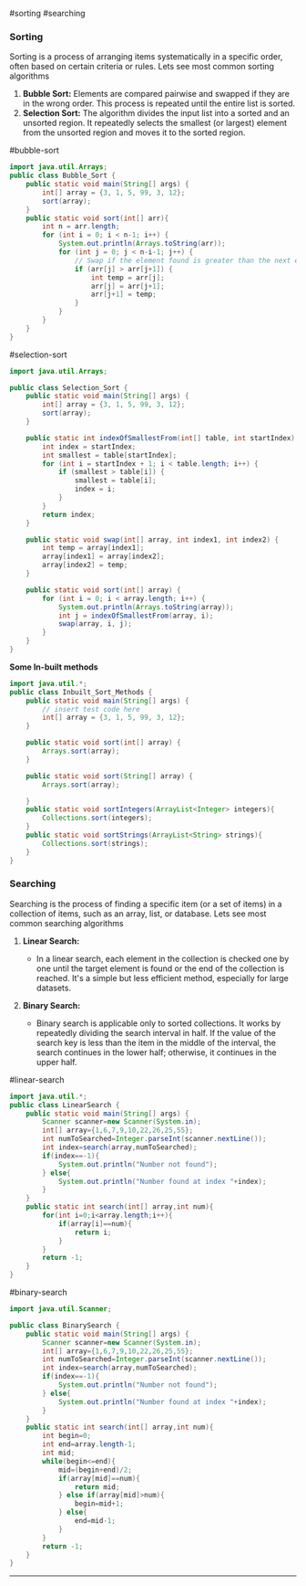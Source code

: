 #sorting #searching
### Sorting
Sorting is a process of arranging items systematically in a specific order, often based on certain criteria or rules.
Lets see most common sorting algorithms
1. **Bubble Sort:** Elements are compared pairwise and swapped if they are in the wrong order. This process is repeated until the entire list is sorted.
2. **Selection Sort:** The algorithm divides the input list into a sorted and an unsorted region. It repeatedly selects the smallest (or largest) element from the unsorted region and moves it to the sorted region.

#bubble-sort
```java
import java.util.Arrays;
public class Bubble_Sort {
    public static void main(String[] args) {
        int[] array = {3, 1, 5, 99, 3, 12};
        sort(array);
    }
    public static void sort(int[] arr){
        int n = arr.length;
        for (int i = 0; i < n-1; i++) {
            System.out.println(Arrays.toString(arr));
            for (int j = 0; j < n-i-1; j++) {
                // Swap if the element found is greater than the next element
                if (arr[j] > arr[j+1]) {
                    int temp = arr[j];
                    arr[j] = arr[j+1];
                    arr[j+1] = temp;
                }
            }
        }
    }
}

```

#selection-sort
```java
import java.util.Arrays;

public class Selection_Sort {
    public static void main(String[] args) {
        int[] array = {3, 1, 5, 99, 3, 12};
        sort(array);
    }

    public static int indexOfSmallestFrom(int[] table, int startIndex) {
        int index = startIndex;
        int smallest = table[startIndex];
        for (int i = startIndex + 1; i < table.length; i++) {
            if (smallest > table[i]) {
                smallest = table[i];
                index = i;
            }
        }
        return index;
    }

    public static void swap(int[] array, int index1, int index2) {
        int temp = array[index1];
        array[index1] = array[index2];
        array[index2] = temp;
    }

    public static void sort(int[] array) {
        for (int i = 0; i < array.length; i++) {
            System.out.println(Arrays.toString(array));
            int j = indexOfSmallestFrom(array, i);
            swap(array, i, j);
        }
    }
}
```


**Some In-built methods**
```java
import java.util.*;
public class Inbuilt_Sort_Methods {
    public static void main(String[] args) {
        // insert test code here
        int[] array = {3, 1, 5, 99, 3, 12};
    }

    public static void sort(int[] array) {
        Arrays.sort(array);
    }

    public static void sort(String[] array) {
        Arrays.sort(array);

    }
    public static void sortIntegers(ArrayList<Integer> integers){
        Collections.sort(integers);
    }
    public static void sortStrings(ArrayList<String> strings){
        Collections.sort(strings);
    }
}
```


### Searching
Searching is the process of finding a specific item (or a set of items) in a collection of items, such as an array, list, or database.
Lets see most common searching algorithms
1. **Linear Search:**
    
    - In a linear search, each element in the collection is checked one by one until the target element is found or the end of the collection is reached. It's a simple but less efficient method, especially for large datasets.
2. **Binary Search:**
    
    - Binary search is applicable only to sorted collections. It works by repeatedly dividing the search interval in half. If the value of the search key is less than the item in the middle of the interval, the search continues in the lower half; otherwise, it continues in the upper half.


#linear-search
```java
import java.util.*;
public class LinearSearch {
    public static void main(String[] args) {
        Scanner scanner=new Scanner(System.in);
        int[] array={1,6,7,9,10,22,26,25,55};
        int numToSearched=Integer.parseInt(scanner.nextLine());
        int index=search(array,numToSearched);
        if(index==-1){
            System.out.println("Number not found");
        } else{
            System.out.println("Number found at index "+index);
        }
    }
    public static int search(int[] array,int num){
        for(int i=0;i<array.length;i++){
            if(array[i]==num){
                return i;
            }
        }
        return -1;
    }
}
```


#binary-search
```java
import java.util.Scanner;

public class BinarySearch {
    public static void main(String[] args) {
        Scanner scanner=new Scanner(System.in);
        int[] array={1,6,7,9,10,22,26,25,55};
        int numToSearched=Integer.parseInt(scanner.nextLine());
        int index=search(array,numToSearched);
        if(index==-1){
            System.out.println("Number not found");
        } else{
            System.out.println("Number found at index "+index);
        }
    }
    public static int search(int[] array,int num){
        int begin=0;
        int end=array.length-1;
        int mid;
        while(begin<=end){
            mid=(begin+end)/2;
            if(array[mid]==num){
                return mid;
            } else if(array[mid]>num){
                begin=mid+1;
            } else{
                end=mid-1;
            }
        }
        return -1;
    }
}
```


----